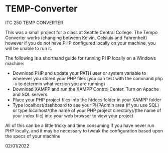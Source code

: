# TEMP-Converter
ITC 250 TEMP CONVERTER

This was a small project for a class at Seattle Central College. The Tempo Converter works (changing between Kelvin, Celsiuis and Fahrenheit) however if you do not have PHP configured locally on your machine, you will be unable to run it. 

The following is a shorthand guide for running PHP locally on a Windows machine:

- Download PHP and update your PATH user or system variable to wherever you stored your PHP files (you can test with the command php -v to determin what version you are running)
- Download XAMPP and run the XAMPP Control Center. Turn on Apache and SQL servers 
- Place your PHP project files into the htdocs folder in your XAMPP folder
- Type localhost/dashboard to see your PHPAdmin area (if you use SQL) or type localhost/(the name of your PHP project directory)/(the name of your index file) into your web browser to view your project

All of this can be a little tricky and time consuming if you have never run PHP locally, and it may be necessary to tweak the configuration based upon the specs of your machine

02/01/2022
